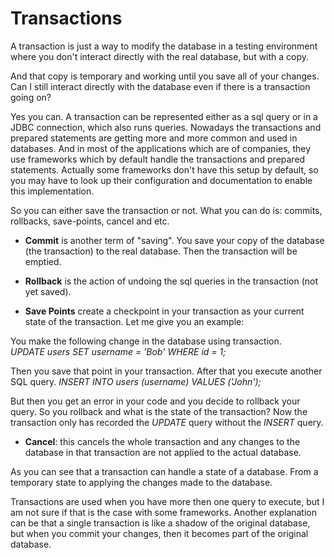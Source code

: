 # Transactions

A transaction is just a way to modify the database in a testing environment
where you don't interact directly with the real database, but with a copy.

And that copy is temporary and working until you save all of your changes.
Can I still interact directly with the database even if there is a transaction going on?

Yes you can. A transaction can be represented either as a sql query or in a JDBC connection, which also runs queries.
Nowadays the transactions and prepared statements are getting more and more common and used in databases.
And in most of the applications which are of companies, they use frameworks which by default handle
the transactions and prepared statements. Actually some frameworks don't have this setup by default, so
you may have to look up their configuration and documentation to enable this implementation.

So you can either save the transaction or not.
What you can do is: commits, rollbacks, save-points, cancel and etc.

- **Commit** is another term of "saving". You save your copy of the database (the transaction)
 to the real database. Then the transaction will be emptied.

- **Rollback** is the action of undoing the sql queries in the transaction (not yet saved).
- **Save Points** create a checkpoint in your transaction as your current state of the transaction.
Let me give you an example:

You make the following change in the database using transaction.    
*UPDATE users SET username = 'Bob' WHERE id = 1;*

Then you save that point in your transaction.
After that you execute another SQL query.
*INSERT INTO users (username) VALUES ('John');*

But then you get an error in your code and you decide to rollback your query.
So you rollback and what is the state of the transaction?
Now the transaction only has recorded the *UPDATE* query without
the *INSERT* query.

- **Cancel**: this cancels the whole transaction and any changes to the database in that transaction
are not applied to the actual database.

As you can see that a transaction can handle a state of a database. 
From a temporary state to applying the changes made to the database.

Transactions are used when you have more then one query to execute, but I am not sure if that is the case
with some frameworks. Another explanation can be that a single transaction is like a shadow of the original database,
 but when you commit your changes, then it becomes part of the original database.
